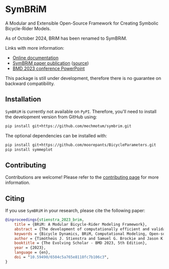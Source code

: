 # SymBRiM
A Modular and Extensible Open-Source Framework for Creating Symbolic Bicycle-Rider
Models.

As of October 2024, BRiM has been renamed to SymBRiM.

Links with more information:

- [Online documentation](https://mechmotum.github.io/symbrim/)
- [SymBRiM paper publication](https://doi.org/10.59490/6504c5a765e8118fc7b106c3) ([source](https://github.com/TJStienstra/brim-bmd-2023-paper))
- [BMD 2023 conference PowerPoint](https://docs.google.com/presentation/d/1ogz0Qs-t8bQT-2uk8gyYo40WmO387zIf/edit?usp=share_link&ouid=104124211006373398120&rtpof=true&sd=true)

This package is still under development, therefore there is no guarantee on backward
compatibility.

## Installation
`SymBRiM` is currently not available on `PyPI`. Therefore, you'll need to install the
development version from GitHub using:
```bash
pip install git+https://github.com/mechmotum/symbrim.git
```
The optional dependencies can be installed with:
```bash
pip install git+https://github.com/moorepants/BicycleParameters.git
pip install symmeplot
```

## Contributing
Contributions are welcome! Please refer to the [contributing page] for more information.

## Citing
If you use `SymBRiM` in your research, please cite the following paper:
```bibtex
@inproceedings{stienstra_2023_brim,
    title = {BRiM: A Modular Bicycle-Rider Modeling Framework},
    abstract = {The development of computationally efficient and validated single-track vehicle-rider models has traditionally required handcrafted one-off models. Here we introduce BRiM, a software package that facilitates building these models in a modular fashion while retaining access to the mathematical elements for handcrafted modeling when desired. We demonstrate the flexibility of the software by constructing the Carvallo-Whipple bicycle model with different numerical parameters representing different bicycles, modifying it with a front fork suspension travel model, and extending it with moving rider arms driven by joint torques at the elbows. Using these models we solve a lane-change optimal control problem for six different model variations which solve in mere seconds on a modern personal computer. Our tool enables flexible and rapid modeling of single-track vehicle-rider models that give precise results at high computational efficiency.},
    keywords = {Bicycle Dynamics, BRiM, Computational Modeling, Open-source, SymPy, Simulation, Trajectory Tracking Problem},
    author = {Timótheüs J. Stienstra and Samuel G. Brockie and Jason K. Moore},
    booktitle = {The Evolving Scholar - BMD 2023, 5th Edition},
    year = {2023},
    language = {en},
    doi = "10.59490/6504c5a765e8118fc7b106c3",
}
```

[contributing page]: https://mechmotum.github.io/symbrim/contributing/index.html
